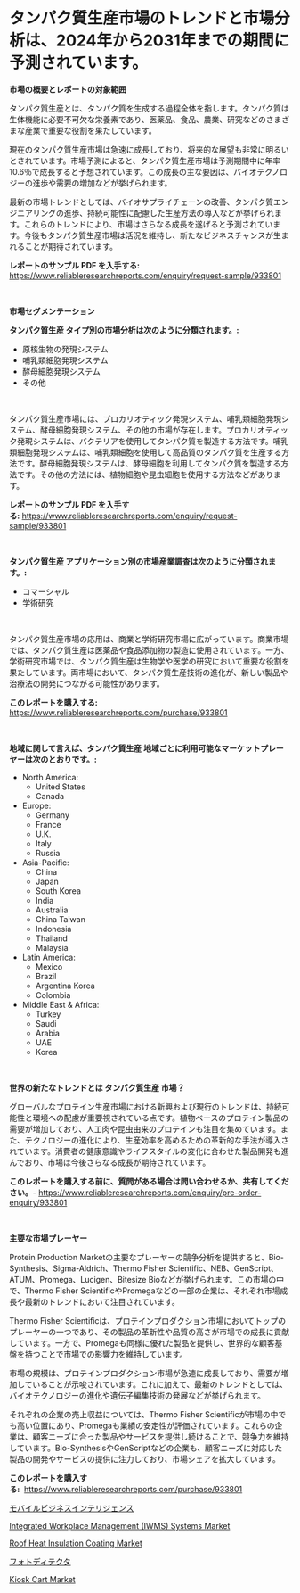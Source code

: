 <p><h1>タンパク質生産市場のトレンドと市場分析は、2024年から2031年までの期間に予測されています。</h1></p><p><strong>市場の概要とレポートの対象範囲</strong></p>
<p><p>タンパク質生産とは、タンパク質を生成する過程全体を指します。タンパク質は生体機能に必要不可欠な栄養素であり、医薬品、食品、農業、研究などのさまざまな産業で重要な役割を果たしています。</p><p>現在のタンパク質生産市場は急速に成長しており、将来的な展望も非常に明るいとされています。市場予測によると、タンパク質生産市場は予測期間中に年率10.6％で成長すると予想されています。この成長の主な要因は、バイオテクノロジーの進歩や需要の増加などが挙げられます。</p><p>最新の市場トレンドとしては、バイオサプライチェーンの改善、タンパク質エンジニアリングの進歩、持続可能性に配慮した生産方法の導入などが挙げられます。これらのトレンドにより、市場はさらなる成長を遂げると予測されています。今後もタンパク質生産市場は活況を維持し、新たなビジネスチャンスが生まれることが期待されています。</p></p>
<p><strong>レポートのサンプル PDF を入手する:</strong> <a href="https://www.reliableresearchreports.com/enquiry/request-sample/933801">https://www.reliableresearchreports.com/enquiry/request-sample/933801</a></p>
<p>&nbsp;</p>
<p><strong>市場セグメンテーション</strong></p>
<p><strong>タンパク質生産 タイプ別の市場分析は次のように分類されます。:</strong></p>
<p><ul><li>原核生物の発現システム</li><li>哺乳類細胞発現システム</li><li>酵母細胞発現システム</li><li>その他</li></ul></p>
<p>&nbsp;</p>
<p><p>タンパク質生産市場には、プロカリオティック発現システム、哺乳類細胞発現システム、酵母細胞発現システム、その他の市場が存在します。プロカリオティック発現システムは、バクテリアを使用してタンパク質を製造する方法です。哺乳類細胞発現システムは、哺乳類細胞を使用して高品質のタンパク質を生産する方法です。酵母細胞発現システムは、酵母細胞を利用してタンパク質を製造する方法です。その他の方法には、植物細胞や昆虫細胞を使用する方法などがあります。</p></p>
<p><strong>レポートのサンプル PDF を入手する:</strong>&nbsp;<a href="https://www.reliableresearchreports.com/enquiry/request-sample/933801">https://www.reliableresearchreports.com/enquiry/request-sample/933801</a></p>
<p>&nbsp;</p>
<p><strong> タンパク質生産 アプリケーション別の市場産業調査は次のように分類されます。:</strong></p>
<p><ul><li>コマーシャル</li><li>学術研究</li></ul></p>
<p>&nbsp;</p>
<p><p>タンパク質生産市場の応用は、商業と学術研究市場に広がっています。商業市場では、タンパク質生産は医薬品や食品添加物の製造に使用されています。一方、学術研究市場では、タンパク質生産は生物学や医学の研究において重要な役割を果たしています。両市場において、タンパク質生産技術の進化が、新しい製品や治療法の開発につながる可能性があります。</p></p>
<p><strong>このレポートを購入する:</strong>&nbsp; <a href="https://www.reliableresearchreports.com/purchase/933801">https://www.reliableresearchreports.com/purchase/933801</a></p>
<p>&nbsp;</p>
<p><strong>地域に関して言えば、タンパク質生産 地域ごとに利用可能なマーケットプレーヤーは次のとおりです。:</strong></p>
<p><ul>
    <li>
        North America:
        <ul>
            <li>United States</li>
            <li>Canada</li>
        </ul>
    </li>
    <li>
        Europe:
        <ul>
            <li>Germany</li>
            <li>France</li>
            <li>U.K.</li>
            <li>Italy</li>
            <li>Russia</li>
        </ul>
    </li>
    <li>
        Asia-Pacific:
        <ul>
            <li>China</li>
            <li>Japan</li>
            <li>South Korea</li>
            <li>India</li>
            <li>Australia</li>
            <li>China Taiwan</li>
            <li>Indonesia</li>
            <li>Thailand</li>
            <li>Malaysia</li>
        </ul>
    </li>
    <li>
        Latin America:
        <ul>
            <li>Mexico</li>
            <li>Brazil</li>
            <li>Argentina Korea</li>
            <li>Colombia</li>
        </ul>
    </li>
    <li>
        Middle East & Africa:
        <ul>
            <li>Turkey</li>
            <li>Saudi</li>
            <li>Arabia</li>
            <li>UAE</li>
            <li>Korea</li>
        </ul>
    </li>
    </ul></p>
<p>&nbsp;</p>
<p><strong>世界の新たなトレンドとは タンパク質生産 市場？</strong></p>
<p><p>グローバルなプロテイン生産市場における新興および現行のトレンドは、持続可能性と環境への配慮が重要視されている点です。植物ベースのプロテイン製品の需要が増加しており、人工肉や昆虫由来のプロテインも注目を集めています。また、テクノロジーの進化により、生産効率を高めるための革新的な手法が導入されています。消費者の健康意識やライフスタイルの変化に合わせた製品開発も進んでおり、市場は今後さらなる成長が期待されています。</p></p>
<p><strong>このレポートを購入する前に、質問がある場合は問い合わせるか、共有してください。</strong>- <a href="https://www.reliableresearchreports.com/enquiry/pre-order-enquiry/933801">https://www.reliableresearchreports.com/enquiry/pre-order-enquiry/933801</a></p>
<p>&nbsp;</p>
<p><strong>主要な市場プレーヤー</strong></p>
<p><p>Protein Production Marketの主要なプレーヤーの競争分析を提供すると、Bio-Synthesis、Sigma-Aldrich、Thermo Fisher Scientific、NEB、GenScript、ATUM、Promega、Lucigen、Bitesize Bioなどが挙げられます。この市場の中で、Thermo Fisher ScientificやPromegaなどの一部の企業は、それぞれ市場成長や最新のトレンドにおいて注目されています。</p><p>Thermo Fisher Scientificは、プロテインプロダクション市場においてトップのプレーヤーの一つであり、その製品の革新性や品質の高さが市場での成長に貢献しています。一方で、Promegaも同様に優れた製品を提供し、世界的な顧客基盤を持つことで市場での影響力を維持しています。</p><p>市場の規模は、プロテインプロダクション市場が急速に成長しており、需要が増加していることが示唆されています。これに加えて、最新のトレンドとしては、バイオテクノロジーの進化や遺伝子編集技術の発展などが挙げられます。</p><p>それぞれの企業の売上収益については、Thermo Fisher Scientificが市場の中でも高い位置にあり、Promegaも業績の安定性が評価されています。これらの企業は、顧客ニーズに合った製品やサービスを提供し続けることで、競争力を維持しています。Bio-SynthesisやGenScriptなどの企業も、顧客ニーズに対応した製品の開発やサービスの提供に注力しており、市場シェアを拡大しています。</p></p>
<p><strong>このレポートを購入する:</strong>&nbsp;&nbsp;<a href="https://www.reliableresearchreports.com/purchase/933801">https://www.reliableresearchreports.com/purchase/933801</a></p>
<p><p><a href="https://medium.com/@aminavandervort2023/%E3%83%A2%E3%83%90%E3%82%A4%E3%83%AB%E3%83%93%E3%82%B8%E3%83%8D%E3%82%B9%E3%82%A4%E3%83%B3%E3%83%86%E3%83%AA%E3%82%B8%E3%82%A7%E3%83%B3%E3%82%B9%E5%B8%82%E5%A0%B4%E3%81%AF-2031%E5%B9%B4%E3%81%BE%E3%81%A7%E3%81%AE%E5%B8%82%E5%A0%B4%E3%82%B7%E3%82%A7%E3%82%A2-%E3%82%B5%E3%82%A4%E3%82%BA-%E4%BA%88%E6%B8%AC%E3%82%92%E9%87%8D%E7%82%B9%E7%9A%84%E3%81%AB%E5%8F%96%E3%82%8A%E7%B5%84%E3%82%93%E3%81%A7%E3%81%84%E3%81%BE%E3%81%99-c718ddff2be9">モバイルビジネスインテリジェンス</a></p><p><a href="https://github.com/arionmp/Market-Research-Report-List-2/blob/main/integrated-workplace-management-iwms-systems-market.md">Integrated Workplace Management (IWMS) Systems Market</a></p><p><a href="https://unruly-ladybug-44b.notion.site/Roof-Heat-Insulation-Coating-Market-Challenges-Opportunities-and-Growth-Drivers-and-Major-Market--689d0c65f6e544638e46a64f865d8d85">Roof Heat Insulation Coating Market</a></p><p><a href="https://medium.com/@klr1591/%E5%86%99%E7%9C%9F%E6%A4%9C%E5%87%BA%E5%99%A8%E5%B8%82%E5%A0%B4%E3%81%AF%E5%B8%82%E5%A0%B4%E3%82%B7%E3%82%A7%E3%82%A2-%E5%B8%82%E5%A0%B4%E5%8B%95%E5%90%91-%E5%B8%82%E5%A0%B4%E6%88%90%E9%95%B7%E3%81%AB%E9%96%A2%E3%81%99%E3%82%8B%E6%83%85%E5%A0%B1%E3%82%92%E6%8F%90%E4%BE%9B%E3%81%97%E3%81%BE%E3%81%99-c2442aaf1474">フォトディテクタ</a></p><p><a href="https://view.publitas.com/reportprime-1/kiosk-cart-market-insights-market-players-and-forecast-till-2031/">Kiosk Cart Market</a></p></p>